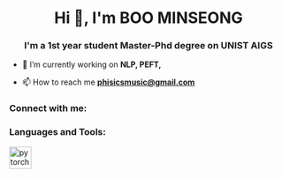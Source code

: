 <h1 align="center">Hi 👋, I'm BOO MINSEONG</h1>
<h3 align="center">I'm a 1st year student Master-Phd degree on UNIST AIGS</h3>

- 🔭 I’m currently working on **NLP, PEFT,**

- 📫 How to reach me **phisicsmusic@gmail.com**

<h3 align="left">Connect with me:</h3>
<p align="left">
</p>

<h3 align="left">Languages and Tools:</h3>
<p align="left"> <a href="https://pytorch.org/" target="_blank" rel="noreferrer"> <img src="https://www.vectorlogo.zone/logos/pytorch/pytorch-icon.svg" alt="pytorch" width="40" height="40"/> </a> </p>

